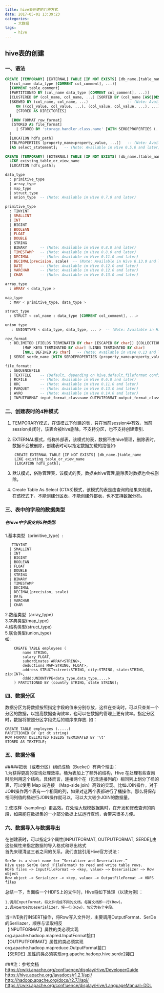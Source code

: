 ```yaml
---
title: hive表创建的几种方式
date: 2017-05-01 13:39:23
categories: 
	- 大数据
tags:
	- hive 
---
```


##   hive表的创建
### 一、语法
```sql
CREATE [TEMPORARY] [EXTERNAL] TABLE [IF NOT EXISTS] [db_name.]table_name    -- (Note: TEMPORARY available in Hive 0.14.0 and later)
  [(col_name data_type [COMMENT col_comment], ...)]
  [COMMENT table_comment]
  [PARTITIONED BY (col_name data_type [COMMENT col_comment], ...)]
  [CLUSTERED BY (col_name, col_name, ...) [SORTED BY (col_name [ASC|DESC], ...)] INTO num_buckets BUCKETS]
  [SKEWED BY (col_name, col_name, ...)                  -- (Note: Available in Hive 0.10.0 and later)]
     ON ((col_value, col_value, ...), (col_value, col_value, ...), ...)
     [STORED AS DIRECTORIES]
  [
   [ROW FORMAT row_format] 
   [STORED AS file_format]
     | STORED BY 'storage.handler.class.name' [WITH SERDEPROPERTIES (...)]  -- (Note: Available in Hive 0.6.0 and later)
  ]
  [LOCATION hdfs_path]
  [TBLPROPERTIES (property_name=property_value, ...)]   -- (Note: Available in Hive 0.6.0 and later)
  [AS select_statement];   -- (Note: Available in Hive 0.5.0 and later; not supported for external tables)
 
CREATE [TEMPORARY] [EXTERNAL] TABLE [IF NOT EXISTS] [db_name.]table_name
  LIKE existing_table_or_view_name
  [LOCATION hdfs_path];
 
data_type
  : primitive_type
  | array_type
  | map_type
  | struct_type
  | union_type  -- (Note: Available in Hive 0.7.0 and later)
 
primitive_type
  : TINYINT
  | SMALLINT
  | INT
  | BIGINT
  | BOOLEAN
  | FLOAT
  | DOUBLE
  | STRING
  | BINARY      -- (Note: Available in Hive 0.8.0 and later)
  | TIMESTAMP   -- (Note: Available in Hive 0.8.0 and later)
  | DECIMAL     -- (Note: Available in Hive 0.11.0 and later)
  | DECIMAL(precision, scale)  -- (Note: Available in Hive 0.13.0 and later)
  | DATE        -- (Note: Available in Hive 0.12.0 and later)
  | VARCHAR     -- (Note: Available in Hive 0.12.0 and later)
  | CHAR        -- (Note: Available in Hive 0.13.0 and later)
 
array_type
  : ARRAY < data_type >
 
map_type
  : MAP < primitive_type, data_type >
 
struct_type
  : STRUCT < col_name : data_type [COMMENT col_comment], ...>
 
union_type
   : UNIONTYPE < data_type, data_type, ... >  -- (Note: Available in Hive 0.7.0 and later)
 
row_format
  : DELIMITED [FIELDS TERMINATED BY char [ESCAPED BY char]] [COLLECTION ITEMS TERMINATED BY char]
        [MAP KEYS TERMINATED BY char] [LINES TERMINATED BY char]
        [NULL DEFINED AS char]   -- (Note: Available in Hive 0.13 and later)
  | SERDE serde_name [WITH SERDEPROPERTIES (property_name=property_value, property_name=property_value, ...)]
 
file_format:
  : SEQUENCEFILE
  | TEXTFILE    -- (Default, depending on hive.default.fileformat configuration)
  | RCFILE      -- (Note: Available in Hive 0.6.0 and later)
  | ORC         -- (Note: Available in Hive 0.11.0 and later)
  | PARQUET     -- (Note: Available in Hive 0.13.0 and later)
  | AVRO        -- (Note: Available in Hive 0.14.0 and later)
  | INPUTFORMAT input_format_classname OUTPUTFORMAT output_format_classname

```
### 二、创建表时的4种模式
1. TEMPORARY模式，在该模式下创建的表，只在当前session中有效，当前session关闭时，该表会被hive删除，不支持分区，也不支持创建索引.  
2. EXTERNAL模式，俗称外部表，该模式的表，数据不由hive管理，删除表时，数据不会被删除，创建表时可以指定数据加载的路径如:  

		CREATE EXTERNAL TABLE [IF NOT EXISTS] [db_name.]table_name
 		LIKE existing_table_or_view_name
		[LOCATION hdfs_path];
3. 	默认模式，俗称管理表，该模式的表，数据由hive管理,删除表时数据也会被删除。
4. Create Table As Select (CTAS)模式，该模式的表是由查询的结果来创建，在该模式下，不能创建分区表，不能创建外部表，也不支持数据分桶。  

### 三、表中的字段的数据类型
##### 在hive中字段支持5种类型:  
1.基本类型（primitive_type）:
	 
	   TINYINT
	  | SMALLINT
	  | INT
	  | BIGINT
	  | BOOLEAN
	  | FLOAT
	  | DOUBLE
	  | STRING
	  | BINARY      
	  | TIMESTAMP   
	  | DECIMAL    
	  | DECIMAL(precision, scale)  
	  | DATE        
	  | VARCHAR     
	  | CHAR 
2.数组类型（array_type）  
3.字典类型(map_type)   
4.结构类型(struct_type)  
5.联合类型(union_type)  
如:  

		CREATE TABLE employees (  
		    name STRING,  
		    salary FLOAT,  
		    subordinates ARRAY<STRING>,  
		    deductions MAP<STRING, FLOAT>,  
		    address STRUCT<street:STRING, city:STRING, state:STRING, zip:INT>,
		    dddd:UNIONTYPE<data_type,data_type,....>
		) PARTITIONED BY (country STRING, state STRING);  


###  四、数据分区
数据分区为将数据按照指定字段的值来分别存放，这样在查询时，可以只查某一个分区的数据，以提高数据查询效率，也可以在数据的管理上更有效率。指定分区时，数据将按照分区字段先后的顺序来存放.
如：  
  
 	CREATE TABLE employees (.....)
	PARTITIONED BY (pt_dt string)
	ROW FORMAT DELIMITED FIELDS TERMINATED BY '\t'
	STORED AS TEXTFILE;
### 五、数据分桶
#####把表（或者分区）组织成桶（Bucket）有两个理由：  
1.为获得更高的查询处理效率。桶为表加上了额外的结构，Hive 在处理有些查询时能利用这个结构。具体而言，连接两个在（包含连接列的）相同列上划分了桶的表，可以使用 Map 端连接 （Map-side join）高效的实现。比如JOIN操作。对于JOIN操作两个表有一个相同的列，如果对这两个表都进行了桶操作。那么将保存相同列值的桶进行JOIN操作就可以，可以大大较少JOIN的数据量。  

2.使取样（sampling）更高效。在处理大规模数据集时，在开发和修改查询的阶段，如果能在数据集的一小部分数据上试运行查询，会带来很多方便。

### 六、数据导入与数据导出
在创建表时，可以指定3个属性[INPUTFORMAT, OUTPUTFORMAT, SERDE],由这些属性来指定数据的导入格式和导出格式  
首先来理清这三者之间的关系，我们直接引用Hive官方说法：  

	SerDe is a short name for “Serializer and Deserializer.”
	Hive uses SerDe (and !FileFormat) to read and write table rows.
	HDFS files –> InputFileFormat –> <key, value> –> Deserializer –> Row object
	Row object –> Serializer –> <key, value> –> OutputFileFormat –> HDFS files
总结一下，当面临一个HDFS上的文件时，Hive将如下处理（以读为例）：
	
	1.调用InputFormat，将文件切成不同的文档。每篇文档即一行(Row)。  
	2.调用SerDe的Deserializer，将一行(Row)，切分为各个字段。
当HIVE执行INSERT操作，将Row写入文件时，主要调用OutputFormat、SerDe的Seriliazer，顺序与读取相反  
【INPUTFORMAT】属性的类必须实现org.apache.hadoop.mapred.InputFormat接口  
【OUTPUTFORMAT】属性的类必须实现org.apache.hadoop.mapreduce.OutputFormat接口  
【SERDE】属性的类必须实现org.apache.hadoop.hive.serde2接口












###注：参考文档
	https://cwiki.apache.org/confluence/display/Hive/DeveloperGuide
	https://hive.apache.org/javadocs/r1.2.1/api/
	http://hadoop.apache.org/docs/r2.7.1/api/
	https://cwiki.apache.org/confluence/display/Hive/LanguageManual+DDL

